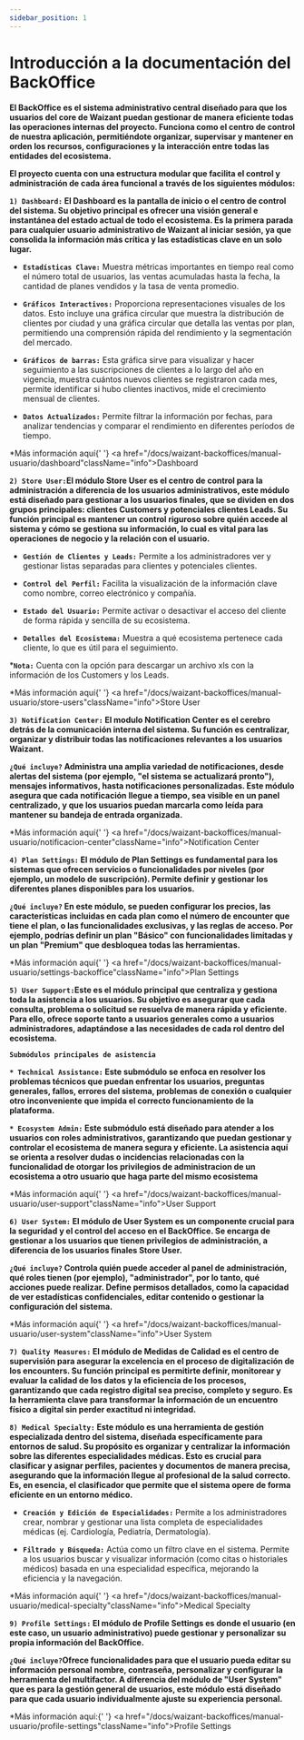 ```yaml
---
sidebar_position: 1 
---
```


# Introducción a la documentación del BackOffice

**El BackOffice es el sistema administrativo central diseñado para que los usuarios del core de Waizant puedan gestionar de manera eficiente todas las operaciones internas del proyecto. Funciona como el centro de control de nuestra aplicación, permitiéndote organizar, supervisar y mantener en orden los recursos, configuraciones y la interacción entre todas las entidades del ecosistema.**

**El proyecto cuenta con una estructura modular que facilita el control y administración de cada área funcional a través de los siguientes módulos:**

**`1) Dashboard:` El Dashboard es la pantalla de inicio o el centro de control del sistema. Su objetivo principal es ofrecer una visión general e instantánea del estado actual de todo el ecosistema. Es la primera parada para cualquier usuario administrativo de Waizant al iniciar sesión, ya que consolida la información más crítica y las estadísticas clave en un solo lugar.**

- **`Estadísticas Clave:`** Muestra métricas importantes en tiempo real como el número total de usuarios, las ventas acumuladas hasta la fecha, la cantidad de planes vendidos y la tasa de venta promedio.

- **`Gráficos Interactivos:`** Proporciona representaciones visuales de los datos. Esto incluye una gráfica circular que muestra la distribución de clientes por ciudad y una gráfica circular que detalla las ventas por plan, permitiendo una comprensión rápida del rendimiento y la segmentación del mercado.

- **`Gráficos de barras:`** Esta gráfica sirve para visualizar y hacer seguimiento a las suscripciones de clientes a lo largo del año en vigencia, muestra cuántos nuevos clientes se registraron cada mes, permite identificar si hubo clientes inactivos, mide el crecimiento mensual de clientes.

- **`Datos Actualizados:`** Permite filtrar la información por fechas, para analizar tendencias y comparar el rendimiento en diferentes períodos de tiempo. 

*Más información aquí{' '}
<a href="/docs/waizant-backoffices/manual-usuario/dashboard"className="info">Dashboard</a>

**`2) Store User:`El módulo Store User es el centro de control para la administración a diferencia de los usuarios administrativos, este módulo está diseñado para gestionar a los usuarios finales, que se dividen en dos grupos principales: clientes Customers y potenciales clientes Leads. Su función principal es mantener un control riguroso sobre quién accede al sistema y cómo se gestiona su información, lo cual es vital para las operaciones de negocio y la relación con el usuario.**

- **`Gestión de Clientes y Leads:`** Permite a los administradores ver y gestionar listas separadas para clientes y potenciales clientes.

- **`Control del Perfil:`** Facilita la visualización de la información clave como nombre, correo electrónico y compañía.

- **`Estado del Usuario:`** Permite activar o desactivar el acceso del cliente de forma rápida y sencilla de su ecosistema.

- **`Detalles del Ecosistema:`** Muestra a qué ecosistema pertenece cada cliente, lo que es útil para el seguimiento.

***`Nota:`** Cuenta con la opción para descargar un archivo xls con la información de los Customers y los Leads.

*Más información aquí{' '}
<a href="/docs/waizant-backoffices/manual-usuario/store-users"className="info">Store User</a>

**`3) Notification Center:` El modulo Notification Center es el cerebro detrás de la comunicación interna del sistema. Su función es centralizar, organizar y distribuir todas las notificaciones relevantes a los usuarios Waizant.**

**`¿Qué incluye?` Administra una amplia variedad de notificaciones, desde alertas del sistema (por ejemplo, "el sistema se actualizará pronto"), mensajes informativos, hasta notificaciones personalizadas. Este módulo asegura que cada notificación llegue a tiempo, sea visible en un panel centralizado, y que los usuarios puedan marcarla como leída para mantener su bandeja de entrada organizada.**

*Más información aquí{' '}
<a href="/docs/waizant-backoffices/manual-usuario/notificacion-center"className="info">Notification Center</a>

**`4) Plan Settings:` El módulo de Plan Settings es fundamental para los sistemas que ofrecen servicios o funcionalidades por niveles (por ejemplo, un modelo de suscripción). Permite definir y gestionar los diferentes planes disponibles para los usuarios.**

**`¿Qué incluye?` En este módulo, se pueden configurar los precios, las características incluidas en cada plan como el número de encounter que tiene el plan, o las funcionalidades exclusivas, y las reglas de acceso. Por ejemplo, podrías definir un plan "Básico" con funcionalidades limitadas y un plan "Premium" que desbloquea todas las herramientas.**

*Más información aquí{' '}
<a href="/docs/waizant-backoffices/manual-usuario/settings-backoffice"className="info">Plan Settings</a>

**`5) User Support:`Este es el módulo principal que centraliza y gestiona toda la asistencia a los usuarios. Su objetivo es asegurar que cada consulta, problema o solicitud se resuelva de manera rápida y eficiente. Para ello, ofrece soporte tanto a usuarios generales como a usuarios administradores, adaptándose a las necesidades de cada rol dentro del ecosistema.**

**`Submódulos principales de asistencia`**

**`* Technical Assistance:` Este submódulo se enfoca en resolver los problemas técnicos que puedan enfrentar los usuarios, preguntas generales, fallos, errores del sistema, problemas de conexión o cualquier otro inconveniente que impida el correcto funcionamiento de la plataforma.**

**`* Ecosystem Admin:` Este submódulo está diseñado para atender a los usuarios con roles administrativos, garantizando que puedan gestionar y controlar el ecosistema de manera segura y eficiente. La asistencia aquí se orienta a resolver dudas o incidencias relacionadas con la funcionalidad de otorgar los privilegios de administracion de un ecosistema a otro usuario que haga parte del mismo ecosistema**

*Más información aquí{' '}
<a href="/docs/waizant-backoffices/manual-usuario/user-support"className="info">User Support</a>

**`6) User System:` El módulo de User System es un componente crucial para la seguridad y el control del acceso en el BackOffice. Se encarga de gestionar a los usuarios que tienen privilegios de administración, a diferencia de los usuarios finales Store User.**

**`¿Qué incluye?` Controla quién puede acceder al panel de administración, qué roles tienen (por ejemplo), "administrador", por lo tanto, qué acciones puede realizar. Define permisos detallados, como la capacidad de ver estadísticas confidenciales, editar contenido o gestionar la configuración del sistema.**

*Más información aquí{' '}
<a href="/docs/waizant-backoffices/manual-usuario/user-system"className="info">User System</a>

**`7) Quality Measures:` El módulo de Medidas de Calidad es el centro de supervisión para asegurar la excelencia en el proceso de digitalización de los encounters. Su función principal es permitirte definir, monitorear y evaluar la calidad de los datos y la eficiencia de los procesos, garantizando que cada registro digital sea preciso, completo y seguro. Es la herramienta clave para transformar la información de un encuentro físico a digital sin perder exactitud ni integridad.**

**`8) Medical Specialty:` Este módulo es una herramienta de gestión especializada dentro del sistema, diseñada específicamente para entornos de salud. Su propósito es organizar y centralizar la información sobre las diferentes especialidades médicas. Esto es crucial para clasificar y asignar perfiles, pacientes y documentos de manera precisa, asegurando que la información llegue al profesional de la salud correcto. Es, en esencia, el clasificador que permite que el sistema opere de forma eficiente en un entorno médico.**

- **`Creación y Edición de Especialidades:`** Permite a los administradores crear, nombrar y gestionar una lista completa de especialidades médicas (ej. Cardiología, Pediatría, Dermatología).

- **`Filtrado y Búsqueda:`** Actúa como un filtro clave en el sistema. Permite a los usuarios buscar y visualizar información (como citas o historiales médicos) basada en una especialidad específica, mejorando la eficiencia y la navegación.

*Más información aquí{' '}
<a href="/docs/waizant-backoffices/manual-usuario/medical-specialty"className="info">Medical Specialty</a>

**`9) Profile Settings:` El módulo de Profile Settings es donde el usuario (en este caso, un usuario administrativo) puede gestionar y personalizar su propia información del BackOffice.**

**`¿Qué incluye?`Ofrece funcionalidades para que el usuario pueda editar su información personal nombre, contraseña, personalizar y configurar la herramienta del multifactor. A diferencia del módulo de "User System" que es para la gestión general de usuarios, este módulo está diseñado para que cada usuario individualmente ajuste su experiencia personal.**

*Más información aquí:{' '}
<a href="/docs/waizant-backoffices/manual-usuario/profile-settings"className="info">Profile Settings</a>
